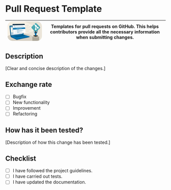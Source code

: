 # Pull Request Template

| <img src="../assets/images/logo-request.jpeg" alt="Logo" width="300" style="border-radius: 15px;"/> | **Templates for pull requests on GitHub. This helps contributors provide all the necessary information when submitting changes.** |
|------------------------------------------------|---------------------------------------------------------------------------------------------------------------------------------------------------------------------------------------------------------------------------|

## Description
[Clear and concise description of the changes.]

## Exchange rate
- [ ] Bugfix
- [ ] New functionality
- [ ] Improvement
- [ ] Refactoring

## How has it been tested?
[Description of how this change has been tested.]

## Checklist
- [ ] I have followed the project guidelines.
- [ ] I have carried out tests.
- [ ] I have updated the documentation.
